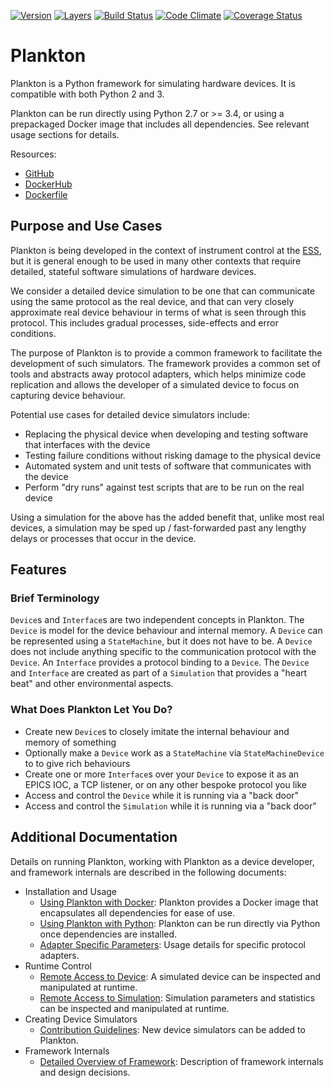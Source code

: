 [![Version](https://images.microbadger.com/badges/version/dmscid/plankton.svg)](https://hub.docker.com/r/dmscid/plankton/) [![Layers](https://images.microbadger.com/badges/image/dmscid/plankton.svg)](https://microbadger.com/images/dmscid/plankton) [![Build Status](https://travis-ci.org/DMSC-Instrument-Data/plankton.svg?branch=master)](https://travis-ci.org/DMSC-Instrument-Data/plankton) [![Code Climate](https://codeclimate.com/github/DMSC-Instrument-Data/plankton/badges/gpa.svg)](https://codeclimate.com/github/DMSC-Instrument-Data/plankton) [![Coverage Status](https://coveralls.io/repos/github/DMSC-Instrument-Data/plankton/badge.svg?branch=master)](https://coveralls.io/github/DMSC-Instrument-Data/plankton?branch=master)


# Plankton

Plankton is a Python framework for simulating hardware devices. It is compatible with both Python 2 and 3.

Plankton can be run directly using Python 2.7 or >= 3.4, or using a prepackaged Docker image that includes all dependencies. See relevant usage sections for details.

Resources:
- [GitHub](https://github.com/DMSC-Instrument-Data/plankton)
- [DockerHub](https://hub.docker.com/r/dmscid/plankton/)
- [Dockerfile](https://github.com/DMSC-Instrument-Data/plankton/blob/master/Dockerfile)


## Purpose and Use Cases

Plankton is being developed in the context of instrument control at the [ESS](http://europeanspallationsource.se), but it is general enough to be used in many other contexts that require detailed, stateful software simulations of hardware devices.

We consider a detailed device simulation to be one that can communicate using the same protocol as the real device, and that can very closely approximate real device behaviour in terms of what is seen through this protocol. This includes gradual processes, side-effects and error conditions.

The purpose of Plankton is to provide a common framework to facilitate the development of such simulators. The framework provides a common set of tools and abstracts away protocol adapters, which helps minimize code replication and allows the developer of a simulated device to focus on capturing device behaviour.

Potential use cases for detailed device simulators include:

- Replacing the physical device when developing and testing software that interfaces with the device
- Testing failure conditions without risking damage to the physical device
- Automated system and unit tests of software that communicates with the device
- Perform "dry runs" against test scripts that are to be run on the real device

Using a simulation for the above has the added benefit that, unlike most real devices, a simulation may be sped up / fast-forwarded past any lengthy delays or processes that occur in the device.


## Features

### Brief Terminology 

`Device`s and `Interface`s are two independent concepts in Plankton. The `Device` is model for the device behaviour and internal memory. A `Device` can be represented using a `StateMachine`, but it does not have to be. A `Device` does not include anything specific to the communication protocol with the `Device`. An `Interface` provides a protocol binding to a `Device`. The `Device` and `Interface` are created as part of a `Simulation` that provides a "heart beat" and other environmental aspects.

### What Does Plankton Let You Do?

* Create new `Device`s to closely imitate the internal behaviour and memory of something
* Optionally make a `Device` work as a `StateMachine` via `StateMachineDevice` to to give rich behaviours
* Create one or more `Interface`s over your `Device` to expose it as an EPICS IOC, a TCP listener, or on any other bespoke protocol you like
* Access and control the `Device` while it is running via a "back door"
* Access and control the `Simulation` while it is running via a "back door"


## Additional Documentation

Details on running Plankton, working with Plankton as a device developer, and framework internals are described in the following documents:

* Installation and Usage
  * [Using Plankton with Docker](https://github.com/DMSC-Instrument-Data/plankton/blob/master/docs/UsageWithDocker.md): Plankton provides a Docker image that encapsulates all dependencies for ease of use.
  * [Using Plankton with Python](https://github.com/DMSC-Instrument-Data/plankton/blob/master/docs/UsageWithPython.md): Plankton can be run directly via Python once dependencies are installed.
  * [Adapter Specific Parameters](https://github.com/DMSC-Instrument-Data/plankton/blob/master/docs/AdapterSpecifics.md): Usage details for specific protocol adapters.
* Runtime Control
  * [Remote Access to Device](https://github.com/DMSC-Instrument-Data/plankton/blob/master/docs/RemoteAccessDevices.md): A simulated device can be inspected and manipulated at runtime.
  * [Remote Access to Simulation](https://github.com/DMSC-Instrument-Data/plankton/blob/master/docs/RemoteAccessSimulation.md): Simulation parameters and statistics can be inspected and manipulated at runtime.
* Creating Device Simulators
  * [Contribution Guidelines](https://github.com/DMSC-Instrument-Data/plankton/blob/master/docs/Contributing.md): New device simulators can be added to Plankton.
* Framework Internals
  * [Detailed Overview of Framework](https://github.com/DMSC-Instrument-Data/plankton/blob/master/docs/FrameworkDetails.md): Description of framework internals and design decisions.
